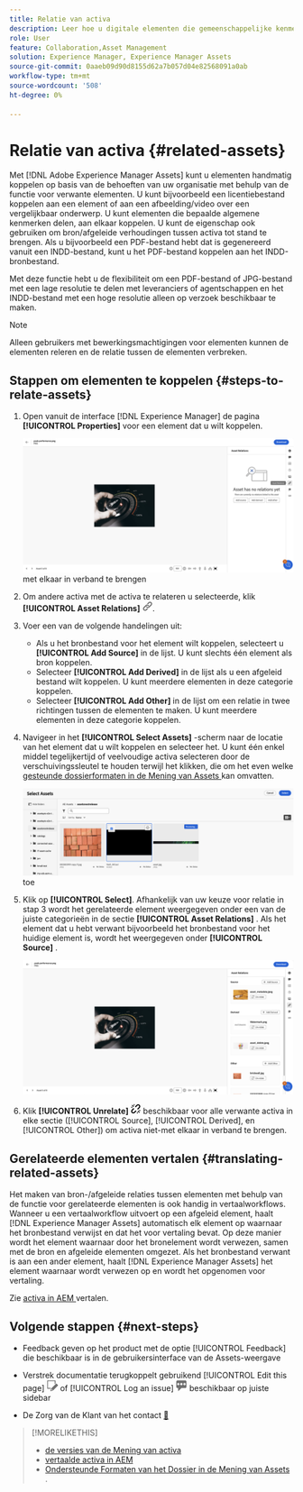 ```yaml
---
title: Relatie van activa
description: Leer hoe u digitale elementen die gemeenschappelijke kenmerken delen, koppelt. Maak ook bronafhankelijke relaties tussen digitale elementen met behulp van asset-relaties.
role: User
feature: Collaboration,Asset Management
solution: Experience Manager, Experience Manager Assets
source-git-commit: 0aaeb09d90d8155d62a7b057d04e82568091a0ab
workflow-type: tm+mt
source-wordcount: '508'
ht-degree: 0%

---
```


# Relatie van activa {#related-assets}

Met [!DNL Adobe Experience Manager Assets] kunt u elementen handmatig koppelen op basis van de behoeften van uw organisatie met behulp van de functie voor verwante elementen. U kunt bijvoorbeeld een licentiebestand koppelen aan een element of aan een afbeelding/video over een vergelijkbaar onderwerp. U kunt elementen die bepaalde algemene kenmerken delen, aan elkaar koppelen. U kunt de eigenschap ook gebruiken om bron/afgeleide verhoudingen tussen activa tot stand te brengen. Als u bijvoorbeeld een PDF-bestand hebt dat is gegenereerd vanuit een INDD-bestand, kunt u het PDF-bestand koppelen aan het INDD-bronbestand.

Met deze functie hebt u de flexibiliteit om een PDF-bestand of JPG-bestand met een lage resolutie te delen met leveranciers of agentschappen en het INDD-bestand met een hoge resolutie alleen op verzoek beschikbaar te maken.

>[!NOTE]
>
>Alleen gebruikers met bewerkingsmachtigingen voor elementen kunnen de elementen releren en de relatie tussen de elementen verbreken.

## Stappen om elementen te koppelen {#steps-to-relate-assets}

1. Open vanuit de interface [!DNL Experience Manager] de pagina **[!UICONTROL Properties]** voor een element dat u wilt koppelen.

   ![ open de pagina van de Eigenschappen van activa om de activa ](assets/asset-properties-relate-assets.png) met elkaar in verband te brengen

1. Om andere activa met de activa te relateren u selecteerde, klik **[!UICONTROL Asset Relations]** ![ met elkaar verband houdende activa ](assets/do-not-localize/link-relate.png).
1. Voer een van de volgende handelingen uit:

   * Als u het bronbestand voor het element wilt koppelen, selecteert u **[!UICONTROL Add Source]** in de lijst. U kunt slechts één element als bron koppelen.
   * Selecteer **[!UICONTROL Add Derived]** in de lijst als u een afgeleid bestand wilt koppelen. U kunt meerdere elementen in deze categorie koppelen.
   * Selecteer **[!UICONTROL Add Other]** in de lijst om een relatie in twee richtingen tussen de elementen te maken. U kunt meerdere elementen in deze categorie koppelen.

1. Navigeer in het **[!UICONTROL Select Assets]** -scherm naar de locatie van het element dat u wilt koppelen en selecteer het. U kunt één enkel middel tegelijkertijd of veelvoudige activa selecteren door de verschuivingssleutel te houden terwijl het klikken, die om het even welke [ gesteunde dossierformaten in de Mening van Assets ](supported-file-formats.md) kan omvatten.

   ![ voeg verwante activa ](assets/add-related-asset.png) toe

1. Klik op **[!UICONTROL Select]**. Afhankelijk van uw keuze voor relatie in stap 3 wordt het gerelateerde element weergegeven onder een van de juiste categorieën in de sectie **[!UICONTROL Asset Relations]** . Als het element dat u hebt verwant bijvoorbeeld het bronbestand voor het huidige element is, wordt het weergegeven onder **[!UICONTROL Source]** .

   ![ Assets relatievoorbeeld ](assets/asset-relations-example.png)

1. Klik **[!UICONTROL Unrelate]** ![ losse activa ](assets/do-not-localize/link-unrelate-icon.png) beschikbaar voor alle verwante activa in elke sectie ([!UICONTROL Source], [!UICONTROL Derived], en [!UICONTROL Other]) om activa niet-met elkaar in verband te brengen.

## Gerelateerde elementen vertalen {#translating-related-assets}

Het maken van bron-/afgeleide relaties tussen elementen met behulp van de functie voor gerelateerde elementen is ook handig in vertaalworkflows. Wanneer u een vertaalworkflow uitvoert op een afgeleid element, haalt [!DNL Experience Manager Assets] automatisch elk element op waarnaar het bronbestand verwijst en dat het voor vertaling bevat. Op deze manier wordt het element waarnaar door het bronelement wordt verwezen, samen met de bron en afgeleide elementen omgezet. Als het bronbestand verwant is aan een ander element, haalt [!DNL Experience Manager Assets] het element waarnaar wordt verwezen op en wordt het opgenomen voor vertaling.

Zie [ activa in AEM ](https://experienceleague.adobe.com/nl/docs/experience-manager-cloud-service/content/assets/admin/translate-assets) vertalen.

## Volgende stappen {#next-steps}

* Feedback geven op het product met de optie [!UICONTROL Feedback] die beschikbaar is in de gebruikersinterface van de Assets-weergave

* Verstrek documentatie terugkoppelt gebruikend [!UICONTROL Edit this page] ![ uitgeeft de pagina ](assets/do-not-localize/edit-page.png) of [!UICONTROL Log an issue] ![ creeer een kwestie GitHub ](assets/do-not-localize/github-issue.png) beschikbaar op juiste sidebar

* De Zorg van de Klant van het contact [&#128279;](https://experienceleague.adobe.com/nl?support-solution=General#support)

>[!MORELIKETHIS]
>
>* [ de versies van de Mening van activa ](manage-organize.md#view-versions)
>* [ vertaalde activa in AEM ](https://experienceleague.adobe.com/nl/docs/experience-manager-cloud-service/content/assets/admin/translate-assets)
>* [ Ondersteunde Formaten van het Dossier in de Mening van Assets ](supported-file-formats.md).
